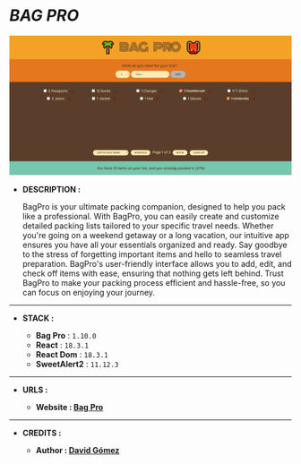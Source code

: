 # _BAG PRO_

![THUMBNAIL](resources/img/Thumbnail.png)

- **DESCRIPTION :**

  BagPro is your ultimate packing companion, designed to help you pack like a professional. With BagPro, you can easily create and customize detailed packing lists tailored to your specific travel needs. Whether you're going on a weekend getaway or a long vacation, our intuitive app ensures you have all your essentials organized and ready. Say goodbye to the stress of forgetting important items and hello to seamless travel preparation. BagPro's user-friendly interface allows you to add, edit, and check off items with ease, ensuring that nothing gets left behind. Trust BagPro to make your packing process efficient and hassle-free, so you can focus on enjoying your journey.

---

- **STACK :**

  - **Bag Pro** : `1.10.0`
  - **React** : `18.3.1`
  - **React Dom** : `18.3.1`
  - **SweetAlert2** : `11.12.3`

---

- **URLS :**

  - **Website : [Bag Pro](https://bag-pro.netlify.app)**

---

- **CREDITS :**

  - **Author : [David Gómez](https://github.com/DavidGomezToca)**